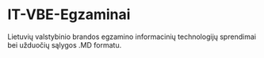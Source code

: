 # IT-VBE-Egzaminai
Lietuvių valstybinio brandos egzamino informacinių technologijų sprendimai bei užduočių sąlygos .MD formatu.
